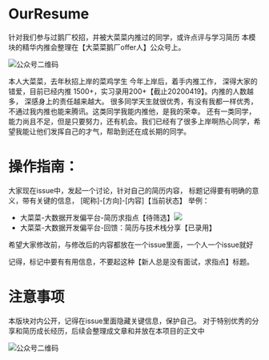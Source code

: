 # OurResume
针对我们参与过鹅厂校招，并被大菜菜内推过的同学，或许点评与学习简历
本模块的精华内推会整理在【大菜菜鹅厂offer人】公众号上。


![公众号二维码](https://mmbiz.qpic.cn/mmbiz_jpg/EjjRT2SXvmHEhMpwK583nfW8UXplPHqoZeib2Roibib3p5rKS5WIATf791EjAcQU7YTFu1GseicdBug683u928v6gA/640?wx_fmt=jpeg&tp=webp&wxfrom=5&wx_lazy=1&wx_co=1)

本人大菜菜，去年秋招上岸的菜鸡学生
今年上岸后，着手内推工作， 深得大家的错爱，目前已经内推 1500+，实习录用200+【截止20200419】。内推的人数越多， 深感身上的责任越来越大。
很多同学天生就很优秀，有没有我都一样优秀，不通过我内推也能来腾讯。这类同学我能内推他，是我的荣幸。
还有一类同学，能力尚且不足，但是只要努力，还有机会。我们已经有了很多上岸啊热心同学，希望我能让他们发挥自己的才气，帮助到还在成长期的同学。

# 操作指南：
大家现在issue中，发起一个讨论，针对自己的简历内容，
标题记得要有明确的意义，带有关键的信息， [昵称]-[方向]-[内容]【当前状态】
举例：
- 大菜菜-大数据开发偏平台-简历求指点【待筛选】![](https://github.com/tx-offer-helper/OurResume/issues/1)
- 大菜菜-大数据开发偏平台-回馈：简历与技术栈分享【已录用】

希望大家修改前，与修改后的内容都放在一个issue里面，一个人一个issue就好

记得，标记中要有有用信息，不要起这种【新人总是没有面试，求指点】标题。

# 注意事项
本版块对内公开，记得在issue里面隐藏关键信息，保护自己。
对于特别优秀的分享和简历成长经历，后续会整理成文章和并放在本项目的正文中

![公众号二维码](https://mmbiz.qpic.cn/mmbiz_jpg/EjjRT2SXvmHEhMpwK583nfW8UXplPHqoZeib2Roibib3p5rKS5WIATf791EjAcQU7YTFu1GseicdBug683u928v6gA/640?wx_fmt=jpeg&tp=webp&wxfrom=5&wx_lazy=1&wx_co=1)


